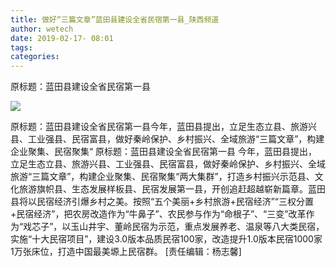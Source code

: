 ```yaml
---
title: 做好“三篇文章”蓝田县建设全省民宿第一县_陕西频道
author: wetech
date: 2019-02-17- 08:01
tags: 
categories: 
---
```

原标题：蓝田县建设全省民宿第一县
<!-- more -->
                
<img align="center" border="0" src="http://p2.ifengimg.com/a/2016/0810/204c433878d5cf9size1_w16_h16.png" />
                
            
原标题：蓝田县建设全省民宿第一县今年，蓝田县提出，立足生态立县、旅游兴县、工业强县、民宿富县，做好秦岭保护、乡村振兴、全域旅游“三篇文章”，构建企业聚集、民宿聚集“
原标题：蓝田县建设全省民宿第一县
今年，蓝田县提出，立足生态立县、旅游兴县、工业强县、民宿富县，做好秦岭保护、乡村振兴、全域旅游“三篇文章”，构建企业聚集、民宿聚集“两大集群”，打造乡村振兴示范县、文化旅游旗帜县、生态发展样板县、民宿发展第一县，开创追赶超越崭新篇章。蓝田县将以民宿经济引爆乡村之美。按照“五个美丽+乡村旅游+民宿经济”“三权分置+民宿经济”，把农房改造作为“牛鼻子”、农民参与作为“命根子”、“三变”改革作为“戏芯子”，以玉山井宇、董岭民宿为示范，重点发展养老、温泉等八大类民宿，实施“十大民宿项目”，建设3.0版本品质民宿100家，改造提升1.0版本民宿1000家1万张床位，打造中国最美塬上民宿群。
[责任编辑：杨志馨]
            

